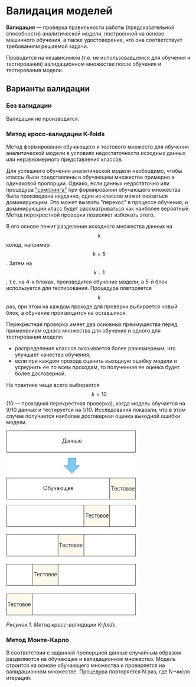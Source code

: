 # Валидация моделей

**Валидация** — проверка правильности работы (предсказательной способности) аналитической модели, построенной на основе машинного обучения, а также удостоверение, что она соответствует требованиям решаемой задачи.

Проводится на независимом (т.е. не использовавшемся для обучения и тестирования) валидационном множестве после обучения и тестирования модели.

## Варианты валидации

### Без валидации

Валидация не производится.

### Метод кросс-валидации K-folds

Метод формирования обучающего и тестового множеств для обучения аналитической модели в условиях недостаточности исходных данных или неравномерного представления классов.

Для успешного обучения аналитической модели необходимо, чтобы классы были представлены в обучающем множестве примерно в одинаковой пропорции. Однако, если данных недостаточно или процедура ["сэмплинга"](./sampling.md) при формировании обучающего множества была произведена неудачно, один из классов может оказаться доминирующим. Это может вызвать "перекос" в процессе обучения, и доминирующий класс будет рассматриваться как наиболее вероятный. Метод перекрестной проверки позволяет избежать этого.

В его основе лежит разделение исходного множества данных на $$k$$ колод, например $$k=5$$. Затем на $$k-1$$, т.е. на 4-х блоках, производится обучение модели, а 5-й блок используется для тестирования. Процедура повторяется $$k$$ раз, при этом на каждом проходе для проверки выбирается новый блок, а обучение производится на оставшихся.

Перекрестная проверка имеет два основных преимущества перед применением одного множества для обучения и одного для тестирования модели:

* распределение классов оказывается более равномерным, что улучшает качество обучения;
* если при каждом проходе оценить выходную ошибку модели и усреднить ее по всем проходам, то полученная ее оценка будет более достоверной.

На практике чаще всего выбирается $$k=10$$ (10 — проходная перекрестная проверка), когда модель обучается на 9/10 данных и тестируется на 1/10. Исследования показали, что в этом случае получается наиболее достоверная оценка выходной ошибки модели.

![](./validation-1.png)

*Рисунок 1. Метод кросс-валидации K-folds*

### Метод Монте-Карло

 В соответствии с заданной пропорцией данные случайным образом разделяются на обучающее и валидационное множество. Модель строится на основе обучающего множества и проверяется на валидационном множестве. Процедура повторяется N раз, где N-число итераций.